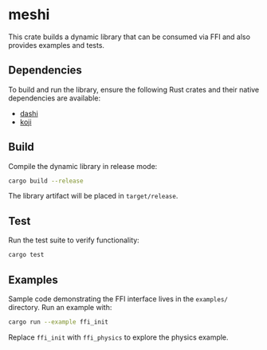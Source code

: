 # meshi

This crate builds a dynamic library that can be consumed via FFI and also provides examples and tests.

## Dependencies

To build and run the library, ensure the following Rust crates and their native dependencies are available:

- [dashi](https://github.com/JordanHendl/dashi)
- [koji](https://github.com/JordanHendl/koji)

## Build

Compile the dynamic library in release mode:

```bash
cargo build --release
```

The library artifact will be placed in `target/release`.

## Test

Run the test suite to verify functionality:

```bash
cargo test
```

## Examples

Sample code demonstrating the FFI interface lives in the `examples/` directory. Run an example with:

```bash
cargo run --example ffi_init
```

Replace `ffi_init` with `ffi_physics` to explore the physics example.

